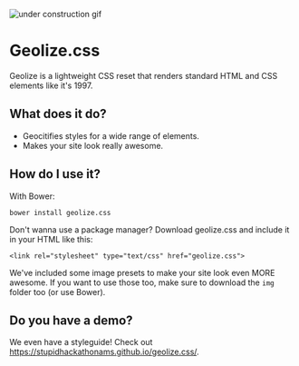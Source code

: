 ![under construction gif](https://www.heelzwaarleven.nl/underconstruction.gif)

# Geolize.css #
Geolize is a lightweight CSS reset that renders standard HTML and CSS elements like it's 1997.

What does it do?
------
* Geocitifies styles for a wide range of elements.
* Makes your site look really awesome.

How do I use it?
------
With Bower:

`bower install geolize.css`

Don't wanna use a package manager? Download geolize.css and include it in your HTML like this:

`<link rel="stylesheet" type="text/css" href="geolize.css">`

We've included some image presets to make your site look even MORE awesome. If you want to use those too, make sure to download the `img` folder too (or use Bower).

Do you have a demo?
------
We even have a styleguide! Check out https://stupidhackathonams.github.io/geolize.css/.
